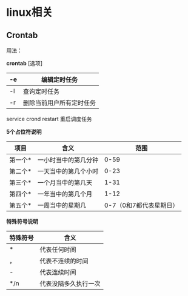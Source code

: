 # linux相关

## Crontab

用法：

**crontab** [选项]

| -e   | 编辑定时任务             |
| ---- | ------------------------ |
| -l   | 查询定时任务             |
| -r   | 删除当前用户所有定时任务 |

service crond restart 重启调度任务

**5个占位符说明**

| 项目    | 含义                 | 范围                    |
| ------- | -------------------- | ----------------------- |
| 第一个* | 一小时当中的第几分钟 | 0-59                    |
| 第二个* | 一天当中的第几个小时 | 0-23                    |
| 第三个* | 一个月当中的第几天   | 1-31                    |
| 第四个* | 一年当中的第几个月   | 1-12                    |
| 第五个* | 一周当中的星期几     | 0-7（0和7都代表星期日） |

**特殊符号说明**

| 特殊符号 | 含义                 |
| -------- | -------------------- |
| *        | 代表任何时间         |
| ，       | 代表不连续的时间     |
| -        | 代表连续时间         |
| */n      | 代表没隔多久执行一次 |


